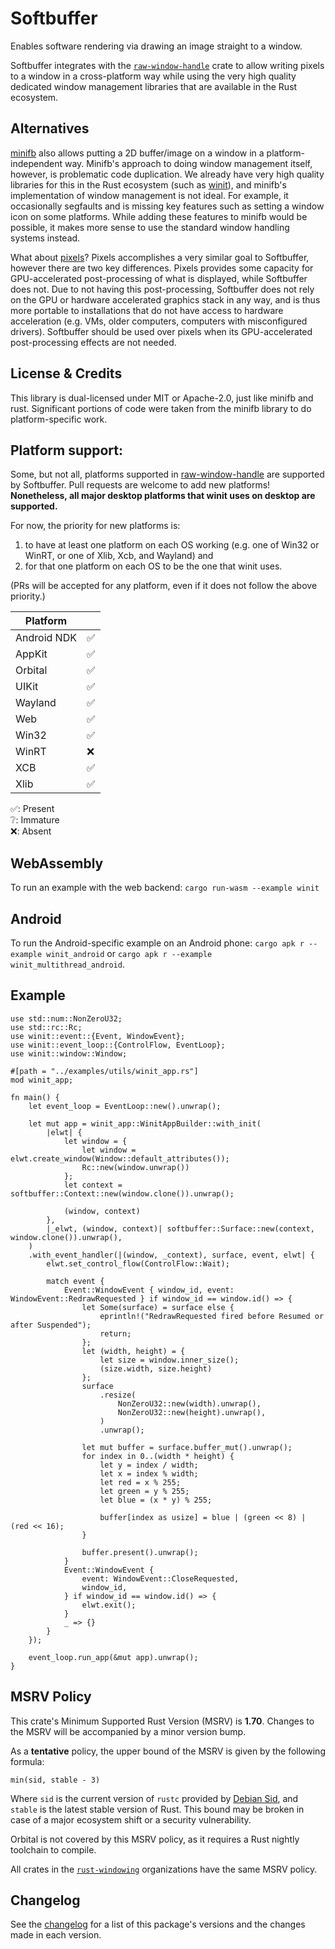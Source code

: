# Softbuffer

Enables software rendering via drawing an image straight to a window.

Softbuffer integrates with the [`raw-window-handle`](https://crates.io/crates/raw-window-handle) crate
to allow writing pixels to a window in a cross-platform way while using the very high quality dedicated window management
libraries that are available in the Rust ecosystem.

## Alternatives

[minifb](https://crates.io/crates/minifb) also allows putting a 2D buffer/image on a window in a platform-independent way.
Minifb's approach to doing window management itself, however, is problematic code duplication. We already have very high quality
libraries for this in the Rust ecosystem (such as [winit](https://crates.io/crates/winit)), and minifb's implementation
of window management is not ideal. For example, it occasionally segfaults and is missing key features such as setting
a window icon on some platforms. While adding these features to minifb would be possible, it makes more sense to use
the standard window handling systems instead.

What about [pixels](https://crates.io/crates/pixels)? Pixels accomplishes a very similar goal to Softbuffer,
however there are two key differences. Pixels provides some capacity for GPU-accelerated post-processing of what is
displayed, while Softbuffer does not. Due to not having this post-processing, Softbuffer does not rely on the GPU or
hardware accelerated graphics stack in any way, and is thus more portable to installations that do not have access to
hardware acceleration (e.g. VMs, older computers, computers with misconfigured drivers). Softbuffer should be used over
pixels when its GPU-accelerated post-processing effects are not needed.

## License & Credits

This library is dual-licensed under MIT or Apache-2.0, just like minifb and rust. Significant portions of code were taken
from the minifb library to do platform-specific work.

## Platform support:

Some, but not all, platforms supported in [raw-window-handle](https://crates.io/crates/raw-window-handle) are supported
by Softbuffer. Pull requests are welcome to add new platforms! **Nonetheless, all major desktop platforms that winit uses
on desktop are supported.**

For now, the priority for new platforms is:

1. to have at least one platform on each OS working (e.g. one of Win32 or WinRT, or one of Xlib, Xcb, and Wayland) and
2. for that one platform on each OS to be the one that winit uses.

(PRs will be accepted for any platform, even if it does not follow the above priority.)

|  Platform ||
|-----------|--|
|Android NDK|✅|
|   AppKit  |✅|
|  Orbital  |✅|
|    UIKit  |✅|
|  Wayland  |✅|
|    Web    |✅|
|   Win32   |✅|
|   WinRT   |❌|
|    XCB    |✅|
|   Xlib    |✅|

✅: Present\
❔: Immature\
❌: Absent

## WebAssembly

To run an example with the web backend: `cargo run-wasm --example winit`

## Android

To run the Android-specific example on an Android phone: `cargo apk r --example winit_android` or `cargo apk r --example winit_multithread_android`.

## Example

```rust,no_run
use std::num::NonZeroU32;
use std::rc::Rc;
use winit::event::{Event, WindowEvent};
use winit::event_loop::{ControlFlow, EventLoop};
use winit::window::Window;

#[path = "../examples/utils/winit_app.rs"]
mod winit_app;

fn main() {
    let event_loop = EventLoop::new().unwrap();

    let mut app = winit_app::WinitAppBuilder::with_init(
        |elwt| {
            let window = {
                let window = elwt.create_window(Window::default_attributes());
                Rc::new(window.unwrap())
            };
            let context = softbuffer::Context::new(window.clone()).unwrap();

            (window, context)
        },
        |_elwt, (window, context)| softbuffer::Surface::new(context, window.clone()).unwrap(),
    )
    .with_event_handler(|(window, _context), surface, event, elwt| {
        elwt.set_control_flow(ControlFlow::Wait);

        match event {
            Event::WindowEvent { window_id, event: WindowEvent::RedrawRequested } if window_id == window.id() => {
                let Some(surface) = surface else {
                    eprintln!("RedrawRequested fired before Resumed or after Suspended");
                    return;
                };
                let (width, height) = {
                    let size = window.inner_size();
                    (size.width, size.height)
                };
                surface
                    .resize(
                        NonZeroU32::new(width).unwrap(),
                        NonZeroU32::new(height).unwrap(),
                    )
                    .unwrap();

                let mut buffer = surface.buffer_mut().unwrap();
                for index in 0..(width * height) {
                    let y = index / width;
                    let x = index % width;
                    let red = x % 255;
                    let green = y % 255;
                    let blue = (x * y) % 255;

                    buffer[index as usize] = blue | (green << 8) | (red << 16);
                }

                buffer.present().unwrap();
            }
            Event::WindowEvent {
                event: WindowEvent::CloseRequested,
                window_id,
            } if window_id == window.id() => {
                elwt.exit();
            }
            _ => {}
        }
    });

    event_loop.run_app(&mut app).unwrap();
}
```

## MSRV Policy

This crate's Minimum Supported Rust Version (MSRV) is **1.70**. Changes to
the MSRV will be accompanied by a minor version bump.

As a **tentative** policy, the upper bound of the MSRV is given by the following
formula:

```text
min(sid, stable - 3)
```

Where `sid` is the current version of `rustc` provided by [Debian Sid], and
`stable` is the latest stable version of Rust. This bound may be broken in case of a major ecosystem shift or a security vulnerability.

[Debian Sid]: https://packages.debian.org/sid/rustc

Orbital is not covered by this MSRV policy, as it requires a Rust nightly
toolchain to compile.

All crates in the [`rust-windowing`] organizations have the
same MSRV policy.

[`rust-windowing`]: https://github.com/rust-windowing

## Changelog

See the [changelog](CHANGELOG.md) for a list of this package's versions and the changes made in each version.
